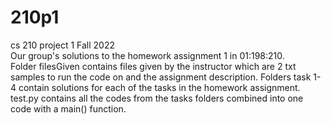 # 210p1
cs 210 project 1 Fall 2022  
Our group's solutions to the homework assignment 1 in 01:198:210.   
Folder filesGiven contains files given by the instructor which are 2 txt samples to run the code on and the assignment description. Folders task 1-4 contain solutions for each of the tasks in the homework assignment.  
test.py contains all the codes from the tasks folders combined into one code with a main() function.
